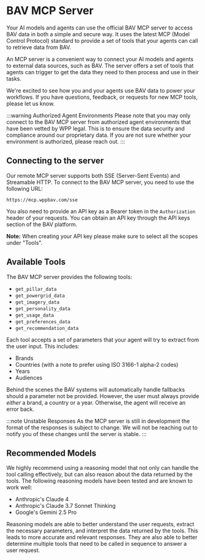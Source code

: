 # BAV MCP Server

Your AI models and agents can use the official BAV MCP server to access BAV data in both a simple and secure way. It
uses the latest MCP (Model Control Protocol) standard to provide a set of tools that your agents can call to retrieve
data from BAV.

An MCP server is a convenient way to connect your AI models and agents to external data sources, such as BAV. The server
offers a set of tools that agents can trigger to get the data they need to then process and use in their tasks.

We're excited to see how you and your agents use BAV data to power your workflows. If you have questions, feedback, or
requests for new MCP tools, please let us know.

:::warning Authorized Agent Environments
Please note that you may only connect to the BAV MCP server from authorized agent environments that have been
vetted by WPP legal. This is to ensure the data security and compliance around our proprietary data. If you are
not sure whether your environment is authorized, please reach out.
:::

## Connecting to the server

Our remote MCP server supports both SSE (Server-Sent Events) and Streamable HTTP. To connect to the BAV MCP server, you
need to use the following URL:

```
https://mcp.wppbav.com/sse
```

You also need to provide an API key as a Bearer token in the `Authorization` header of your requests. You can
obtain an API key through the API keys section of the BAV platform.

**Note:** When creating your API key please make sure to select all the scopes under "Tools".

## Available Tools

The BAV MCP server provides the following tools:

- `get_pillar_data`
- `get_powergrid_data`
- `get_imagery_data`
- `get_personality_data`
- `get_usage_data`
- `get_preferences_data`
- `get_recommendation_data`

Each tool accepts a set of parameters that your agent will try to extract from the user input. This includes:

- Brands
- Countries (with a note to prefer using ISO 3166-1 alpha-2 codes)
- Years
- Audiences

Behind the scenes the BAV systems will automatically handle fallbacks should a parameter not be provided. However, the
user must always provide *either* a brand, a country or a year. Otherwise, the agent will receive an error back.

:::note Unstable Responses
As the MCP server is still in development the format of the responses is subject to change. We will not be
reaching out to notify you of these changes until the server is stable.
:::

## Recommended Models

We highly recommend using a reasoning model that not only can handle the tool calling effectively, but can also
reason about the data returned by the tools. The following reasoning models have been tested and are known to work well:

- Anthropic's Claude 4
- Anthropic's Claude 3.7 Sonnet Thinking
- Google's Gemini 2.5 Pro

Reasoning models are able to better understand the user requests, extract the necessary parameters, and
interpret the data returned by the tools. This leads to more accurate and relevant responses. They are also
able to better determine multiple tools that need to be called in sequence to answer a user request.